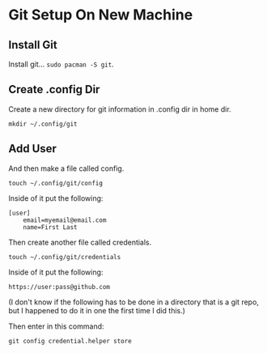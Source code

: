 # Git Setup On New Machine

## Install Git

Install git... `sudo pacman -S git`.

## Create .config Dir

Create a new directory for git information in .config dir in home dir.

```
mkdir ~/.config/git
```

## Add User

And then make a file called config.
```
touch ~/.config/git/config
```

Inside of it put the following:
```
[user]
	email=myemail@email.com
	name=First Last
```

Then create another file called credentials.
```
touch ~/.config/git/credentials
```

Inside of it put the following:
```
https://user:pass@github.com
```

(I don't know if the following has to be done in a directory that is a git repo, but I happened to do it in one the first time I did this.)

Then enter in this command:
```
git config credential.helper store
```
